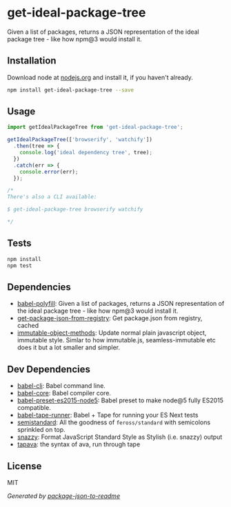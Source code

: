# get-ideal-package-tree 

Given a list of packages, returns a JSON representation of the ideal package tree - like how npm@3 would install it.

## Installation

Download node at [nodejs.org](http://nodejs.org) and install it, if you haven't already.

```sh
npm install get-ideal-package-tree --save
```

## Usage

```js
import getIdealPackageTree from 'get-ideal-package-tree';

getIdealPackageTree(['browserify', 'watchify'])
  .then(tree => {
    console.log('ideal dependency tree', tree);
  })
  .catch(err => {
    console.error(err);
  });

/*
There's also a CLI available:

$ get-ideal-package-tree browserify watchify

*/

```

## Tests

```sh
npm install
npm test
```

## Dependencies

- [babel-polyfill](https://github.com/babel/babel/tree/master/packages): Given a list of packages, returns a JSON representation of the ideal package tree - like how npm@3 would install it.
- [get-package-json-from-registry](https://github.com/kesla/get-package-json): Get package.json from registry, cached
- [immutable-object-methods](https://github.com/micnews/immutable-object-methods): Update normal plain javascript object, immutable style. Simlar to how immutable.js, seamless-immutable etc does it but a lot smaller and simpler.

## Dev Dependencies

- [babel-cli](https://github.com/babel/babel/tree/master/packages): Babel command line.
- [babel-core](https://github.com/babel/babel/tree/master/packages): Babel compiler core.
- [babel-preset-es2015-node5](https://github.com/alekseykulikov/babel-preset-es2015-node5): Babel preset to make node@5 fully ES2015 compatible.
- [babel-tape-runner](https://github.com/wavded/babel-tape-runner): Babel + Tape for running your ES Next tests
- [semistandard](https://github.com/Flet/semistandard): All the goodness of `feross/standard` with semicolons sprinkled on top.
- [snazzy](https://github.com/feross/snazzy): Format JavaScript Standard Style as Stylish (i.e. snazzy) output
- [tapava](https://github.com/kesla/tapava): the syntax of ava, run through tape


## License

MIT

_Generated by [package-json-to-readme](https://github.com/zeke/package-json-to-readme)_
